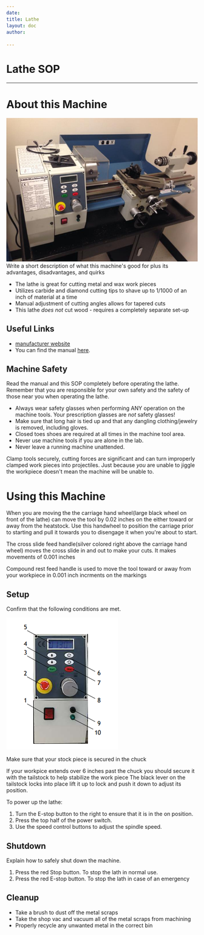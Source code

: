 ```yaml
---
date:
title: Lathe 
layout: doc
author:

---
```

# Lathe SOP
---
# About this Machine
![picture of the machine](img/lathe.jpg)
Write a short description of what this machine's good for plus its advantages, disadvantages, and quirks

- The lathe is great for cutting metal and wax work pieces
- Utilizes carbide and diamond cutting tips to shave up to 1/1000 of an inch of material at a time
- Manual adjustment of cutting angles allows for tapered cuts 
- This lathe *does not* cut wood - requires a completely separate set-up


## Useful Links
- [manufacturer website](https://littlemachineshop.com/products/product_view.php?ProductID=3540)
- You can find the manual [here](https://littlemachineshop.com/images/gallery/ug/3540%20Bench%20Lathe%20Users%20Guide.pdf).

## Machine Safety
Read the manual and this SOP completely before operating the lathe.
Remember that you are responsible for your own safety and the safety of those near you when operating the lathe.

- Always wear safety glasses when performing ANY operation on the machine tools. Your prescription glasses are *not* safety glasses!
- Make sure that long hair is tied up and that any dangling clothing/jewelry is removed, including gloves. 
- Closed toes shoes are required at all times in the machine tool area. 
- Never use machine tools if you are alone in the lab.
- Never leave a running machine unattended.

Clamp tools securely, cutting forces are significant and can turn improperly clamped work pieces into projectiles.
Just because *you* are unable to jiggle the workpiece doesn't mean the machine will be unable to.

# Using this Machine
When you are moving the the carriage hand wheel(large black wheel on front of the lathe) can move the tool by 0.02 inches on the
either toward or away from the heatstock. Use this handwheel to position the carriage prior to starting and pull it towards you to
disengage it when you're about to start.

The cross slide feed handle(silver colored right above the carriage hand wheel) moves the cross slide in and out to make your cuts.
It makes movements of 0.001 inches 

Compound rest feed handle is used to move the tool toward or away from your workpiece in 0.001 inch incrments on the markings

## Setup
Confirm that the following conditions are met.


![lathe motor controls](img/lathe_motor_control.png)

Make sure that your stock piece is secured in the chuck 

If your workpice extends over 6 inches past the chuck you should secure it with the tailstock to help stabilize the work piece
The black lever on the tailstock locks into place lift it up to lock and push it down to adjust its position.

To power up the lathe:
  1. Turn the E-stop button to the right to ensure that it is in the on position.
  2. Press the top half of the power switch.
  3. Use the speed control buttons to adjust the spindle speed.

## Shutdown
Explain how to safely shut down the machine.
  1. Press the red Stop button. To stop the lath in normal use.
  2. Press the red E-stop button. To stop the lath in case of an emergency
  
## Cleanup
- Take a brush to dust off the metal scraps
- Take the shop vac and vacuum all of the metal scraps from machining
- Properly recycle any unwanted metal in the correct bin
